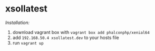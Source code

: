 # xsollatest

*Installation:*
1. download vagrant box with `vagrant box add phalconphp/xenial64`
2. add `192.168.50.4 xsollatest.dev` to your hosts file
3. run `vagrant up`